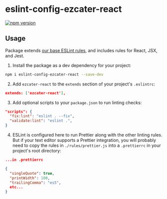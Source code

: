 # eslint-config-ezcater-react

[![npm version](https://badge.fury.io/js/eslint-config-ezcater-react.svg)](https://badge.fury.io/js/eslint-config-ezcater-react)

## Usage

Package extends [our base ESLint rules](https://www.npmjs.com/package/eslint-config-ezcater-base), and includes rules for React, JSX, and Jest.

1.  Install the package as a dev dependency for your project:

```sh
npm i eslint-config-ezcater-react --save-dev
```

2.  Add `ezcater-react` to the `extends` section of your project's `.eslintrc`:

```json
extends: ['ezcater-react'],
```

3.  Add optional scripts to your `package.json` to run linting checks:

```json
"scripts": {
  "fix:lint": "eslint . --fix",
  "validate:lint": "eslint .",
}
```

4. ESLint is configured here to run Prettier along with the other linting rules. But if your text editor supports a Prettier integration, you will probably need to copy the rules in `./rules/prettier.js` into a `.prettierrc` in your project's root directory:

```json
...in .prettierrc

{
  "singleQuote": true,
  "printWidth": 100,
  "trailingComma": "es5",
  etc...
}
```